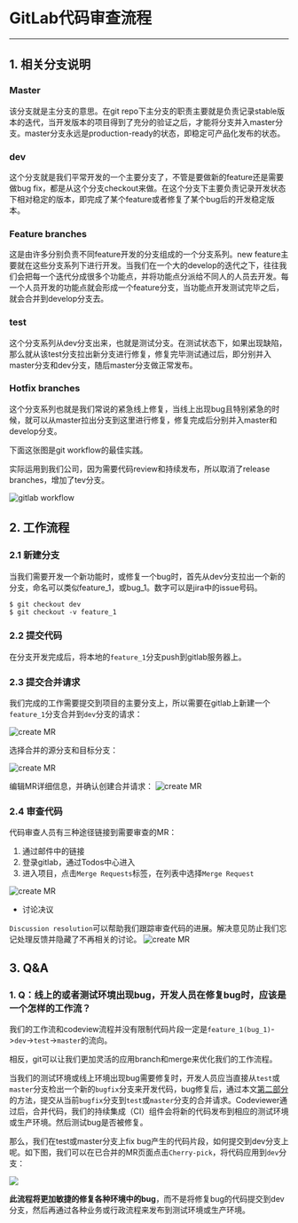 # GitLab代码审查流程

---

## 1. 相关分支说明

### Master

该分支就是主分支的意思。在git repo下主分支的职责主要就是负责记录stable版本的迭代，当开发版本的项目得到了充分的验证之后，才能将分支并入master分支。master分支永远是production-ready的状态，即稳定可产品化发布的状态。

### dev

这个分支就是我们平常开发的一个主要分支了，不管是要做新的feature还是需要做bug fix，都是从这个分支checkout来做。在这个分支下主要负责记录开发状态下相对稳定的版本，即完成了某个feature或者修复了某个bug后的开发稳定版本。

### Feature branches

这是由许多分别负责不同feature开发的分支组成的一个分支系列。new feature主要就在这些分支系列下进行开发。当我们在一个大的develop的迭代之下，往往我们会把每一个迭代分成很多个功能点，并将功能点分派给不同人的人员去开发。每一个人员开发的功能点就会形成一个feature分支，当功能点开发测试完毕之后，就会合并到develop分支去。

### test

这个分支系列从dev分支出来，也就是测试分支。在测试状态下，如果出现缺陷，那么就从该test分支拉出新分支进行修复，修复完毕测试通过后，即分别并入master分支和dev分支，随后master分支做正常发布。

### Hotfix branches

这个分支系列也就是我们常说的紧急线上修复，当线上出现bug且特别紧急的时候，就可以从master拉出分支到这里进行修复，修复完成后分别并入master和develop分支。

下面这张图是git workflow的最佳实践。

实际运用到我们公司，因为需要代码review和持续发布，所以取消了release branches，增加了tev分支。

![gitlab workflow](img/110657_00nE_1781981.jpg)

## 2. 工作流程

### 2.1 新建分支

当我们需要开发一个新功能时，或修复一个bug时，首先从dev分支拉出一个新的分支，命名可以类似feature_1，或bug_1。数字可以是jira中的issue号码。

```
$ git checkout dev
$ git checkout -v feature_1
```

### 2.2 提交代码

在分支开发完成后，将本地的`feature_1`分支push到gitlab服务器上。

### 2.3 提交合并请求

我们完成的工作需要提交到项目的主要分支上，所以需要在gitlab上新建一个`feature_1`分支合并到`dev`分支的请求：

![create MR](img/20161008174354.png)

选择合并的源分支和目标分支：

![create MR](img/20161008174809.png)

编辑MR详细信息，并确认创建合并请求：
![create MR](img/2016100814786.png)

### 2.4 审查代码

代码审查人员有三种途径链接到需要审查的MR：

1. 通过邮件中的链接
2. 登录gitlab，通过Todos中心进入
3. 进入项目，点击`Merge Requests`标签，在列表中选择`Merge Request`

![create MR](img/20161009105111.png)

* 讨论决议

`Discussion resolution`可以帮助我们跟踪审查代码的进展。解决意见防止我们忘记处理反馈并隐藏了不再相关的讨论。
![create MR](img/20161009111152.png)


## 3. Q&A

### 1. Q：线上的或者测试环境出现bug，开发人员在修复bug时，应该是一个怎样的工作流？

我们的工作流和codeview流程并没有限制代码片段一定是`feature_1(bug_1)`->`dev`->`test`->`master`的流向。

相反，git可以让我们更加灵活的应用branch和merge来优化我们的工作流程。

当我们的测试环境或线上环境出现bug需要修复时，开发人员应当直接从`test`或`master`分支检出一个新的`bugfix`分支来开发代码，bug修复后，通过本文[第二部分](#2-工作流程)的方法，提交从当前`bugfix`分支到`test`或`master`分支的合并请求。Codeviewer通过后，合并代码，我们的持续集成（CI）组件会将新的代码发布到相应的测试环境或生产环境。然后测试bug是否被修复。

那么，我们在test或master分支上fix bug产生的代码片段，如何提交到dev分支上呢。如下图，我们可以在已合并的MR页面点击`Cherry-pick`，将代码应用到`dev`分支：

![](img/20161101182352.png)

**此流程将更加敏捷的修复各种环境中的bug**，而不是将修复bug的代码提交到dev分支，然后再通过各种业务或行政流程来发布到测试环境或生产环境。